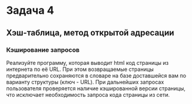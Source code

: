 # Задача 4

## Хэш-таблица, метод открытой адресации

### Кэширование запросов

Реализуйте программу, которая выводит html код страницы из интернета по её URL. При этом возвращаемые страницы
предварительно сохраняются в словаре на базе доставшейся вам по варианту структуры (ключ - URL). При дальнейших запросах
пользователя проверяется наличие кэшированной версии страницы, что исключает необходимость запроса кода страницы из
сети.


